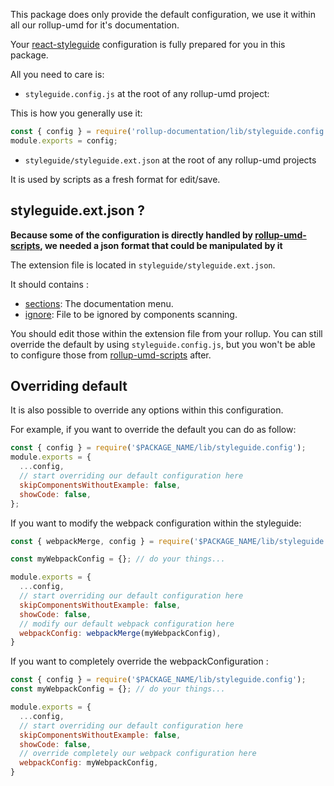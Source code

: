 This package does only provide the default configuration, we use it within all our rollup-umd for it's documentation.

Your [react-styleguide](https://react-styleguidist.js.org/) configuration is fully prepared for you in this package.

All you need to care is:
 
- `styleguide.config.js` at the root of any rollup-umd project:

This is how you generally use it: 

```js static
const { config } = require('rollup-documentation/lib/styleguide.config');
module.exports = config;
```

- `styleguide/styleguide.ext.json` at the root of any rollup-umd projects

It is used by scripts as a fresh format for edit/save.

## styleguide.ext.json ?

**Because some of the configuration is directly handled by [rollup-umd-scripts](http://dev-tools.yeutech.com/rollup-umd-scripts), we needed a json format that could be manipulated by it**

The extension file is located in `styleguide/styleguide.ext.json`.

It should contains :

- [sections](https://react-styleguidist.js.org/docs/configuration.html#sections): The documentation menu.
- [ignore](https://react-styleguidist.js.org/docs/configuration.html#ignore): File to be ignored by components scanning.

You should edit those within the extension file from your rollup. You can still override the default by using `styleguide.config.js`, but you won't be able to configure those from [rollup-umd-scripts](http://dev-tools.yeutech.com/rollup-umd-scripts) after. 

## Overriding default

It is also possible to override any options within this configuration.

For example, if you want to override the default you can do as follow:

```js static
const { config } = require('$PACKAGE_NAME/lib/styleguide.config');
module.exports = {
  ...config,
  // start overriding our default configuration here
  skipComponentsWithoutExample: false,
  showCode: false,
};
```

If you want to modify the webpack configuration within the styleguide:

```js static
const { webpackMerge, config } = require('$PACKAGE_NAME/lib/styleguide.config');

const myWebpackConfig = {}; // do your things...

module.exports = {
  ...config,
  // start overriding our default configuration here
  skipComponentsWithoutExample: false,
  showCode: false,
  // modify our default webpack configuration here
  webpackConfig: webpackMerge(myWebpackConfig),
}
```

If you want to completely override the webpackConfiguration :

```js static
const { config } = require('$PACKAGE_NAME/lib/styleguide.config');
const myWebpackConfig = {}; // do your things...

module.exports = {
  ...config,
  // start overriding our default configuration here
  skipComponentsWithoutExample: false,
  showCode: false,
  // override completely our webpack configuration here
  webpackConfig: myWebpackConfig,
}
``` 

